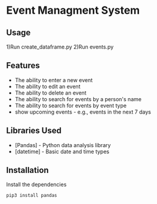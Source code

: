 # Event Managment System
## Usage
1)Run create_dataframe.py
2)Run events.py

## Features

- The ability to enter a new event
- The ability to edit an event
- The ability to delete an event
- The ability to search for events by a person's name
- The ability to search for events by event type
- show upcoming events - e.g., events in the next 7 days


## Libraries Used


- [Pandas] - Python data analysis library
- [datetime] - Basic date and time types


## Installation


Install the dependencies 

```sh
pip3 install pandas
```



